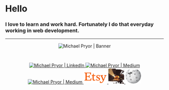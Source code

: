 # Hello

### I love to learn and work hard. Fortunately I do that everyday working in web development.

----

<p align="center">
<img  alt="Michael Pryor | Banner" width="1218px"   src="https://github.com/michaeldavidpryor/michaeldavidpryor/blob/main/final_6071d31f9768570069b62c24_125077.gif?raw=true" />
</p>

<br />

<p align="center">
<a href="https://www.linkedin.com/in/mdpryor/">
<img alt="Michael Pryor | LinkedIn" width="50px" src="https://raw.githubusercontent.com/michaeldavidpryor/svg/c0db982a39f39f8d40d63e61dc4fce7db056d603/linkedin.svg" />
</a>

<a href="https://capsaicin-hurts.medium.com/">
<img alt="Michael Pryor | Medium" width="50px" src="https://raw.githubusercontent.com/michaeldavidpryor/svg/c0db982a39f39f8d40d63e61dc4fce7db056d603/medium.svg" />
</a>

<a href="https://twitter.com/capsaicin_hurts">
<img alt="Michael Pryor | Medium" width="50px" src="https://raw.githubusercontent.com/michaeldavidpryor/svg/c0db982a39f39f8d40d63e61dc4fce7db056d603/twitter.svg" />
</a>

<a href="https://www.etsy.com/shop/PryorMechanical">
<img alt="Michael Pryor | pmcc" width="75px" src="https://raw.githubusercontent.com/michaeldavidpryor/svg2/main/Etsy_logo.svg" />
</a>

<a href="https://www.google.com/search?sa=X&rlz=1C5CHFA_enUS896US896&biw=1440&bih=821&sxsrf=ALeKk03dv0UmDPfsdxbvGuGbhiyuhJBJ4g:1618077684291&q=de-loused+in+the+comatorium+songs&stick=H4sIAAAAAAAAAONgFuLSz9U3MMzLqkiuUkJia4lmJ1vp55YWZybrJ-YkleZaFefnpRcvYlVMSdXNyS8tTk1RyMxTKMlIVUjOz00syS_KLM1VAKsBAKJgHZFVAAAA&npsic=0&ved=2ahUKEwjj3dyMofTvAhUZKVkFHZk9DIcQ1i8wHHoECAEQNA">
<img alt="Michael Pryor | Volta" width="50px" src="https://raw.githubusercontent.com/michaeldavidpryor/svg2/main/volta.svg" />
</a>

<a href="https://publish.obsidian.md/mdp-wiki">
<img alt="Michael Pryor | Digital Garden" width="50px" src="https://raw.githubusercontent.com/michaeldavidpryor/svg2/main/Wikipedia-logo-v2.svg" />
</a>
</p>


